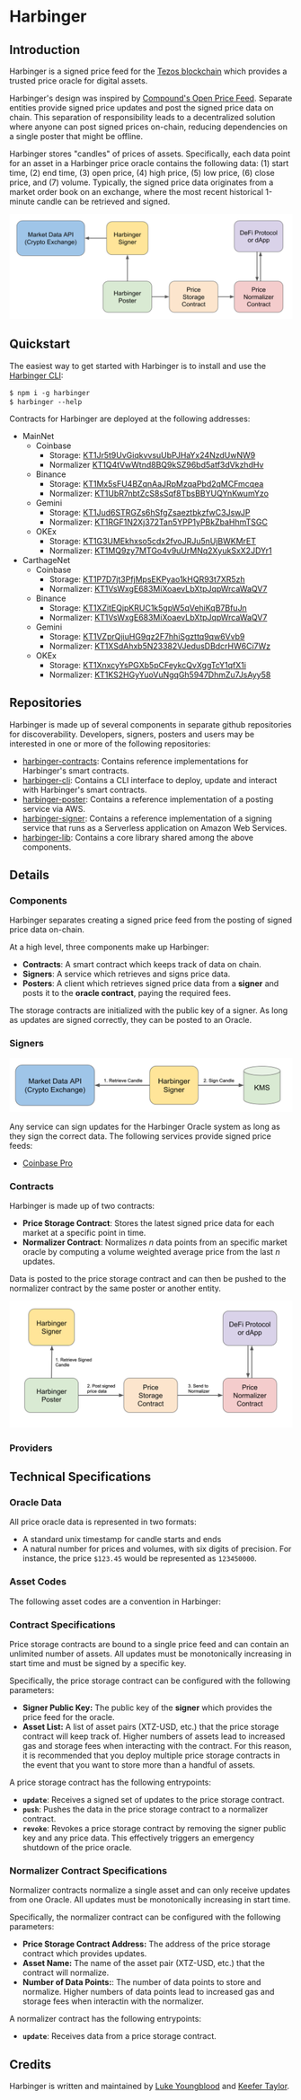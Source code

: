 # Harbinger

## Introduction

Harbinger is a signed price feed for the [Tezos blockchain](https://tezos.com/) which provides a trusted price oracle for digital assets.

Harbinger's design was inspired by [Compound's Open Price Feed](https://medium.com/compound-finance/announcing-compound-open-oracle-development-cff36f06aad3). Separate entities provide signed price updates and post the signed price data on chain. This separation of responsibility leads to a decentralized solution where anyone can post signed prices on-chain, reducing dependencies on a single poster that might be offline.

Harbinger stores "candles" of prices of assets. Specifically, each data point for an asset in a Harbinger price oracle contains the following data: (1) start time, (2) end time, (3) open price, (4) high price, (5) low price, (6) close price, and (7) volume. Typically, the signed price data originates from a market order book on an exchange, where the most recent historical 1-minute candle can be retrieved and signed.

![Harbinger Overview](images/harbinger-overview.png)

## Quickstart

The easiest way to get started with Harbinger is to install and use the [Harbinger CLI](https://github.com/tacoinfra/harbinger-cli):

```shell
$ npm i -g harbinger
$ harbinger --help
```

Contracts for Harbinger are deployed at the following addresses:

* MainNet
  * Coinbase
    * Storage: [KT1Jr5t9UvGiqkvvsuUbPJHaYx24NzdUwNW9](https://tzkt.io/KT1Jr5t9UvGiqkvvsuUbPJHaYx24NzdUwNW9/storage)
    * Normalizer [KT1Q4tVwWtnd8BQ9kSZ96bd5atf3dVkzhdHv](https://tzkt.io/KT1Q4tVwWtnd8BQ9kSZ96bd5atf3dVkzhdHv/storage)
  * Binance
    * Storage: [KT1Mx5sFU4BZqnAaJRpMzqaPbd2qMCFmcqea](https://tzkt.io/KT1Mx5sFU4BZqnAaJRpMzqaPbd2qMCFmcqea/storage)
    * Normalizer: [KT1UbR7nbtZcS8sSqf8TbsBBYUQYnKwumYzo](https://tzkt.io/KT1UbR7nbtZcS8sSqf8TbsBBYUQYnKwumYzo/storage)
  * Gemini
    * Storage: [KT1Jud6STRGZs6hSfgZsaeztbkzfwC3JswJP](https://tzkt.io/KT1Jud6STRGZs6hSfgZsaeztbkzfwC3JswJP/storage)
    * Normalizer: [KT1RGF1N2Xj372Tan5YPP1yPBkZbaHhmTSGC](https://tzkt.io/KT1RGF1N2Xj372Tan5YPP1yPBkZbaHhmTSGC/storage)
  * OKEx
    * Storage: [KT1G3UMEkhxso5cdx2fvoJRJu5nUjBWKMrET](https://tzkt.io/KT1G3UMEkhxso5cdx2fvoJRJu5nUjBWKMrET/storage)
    * Normalizer: [KT1MQ9zy7MTGo4v9uUrMNq2XyukSxX2JDYr1](https://tzkt.io/KT1MQ9zy7MTGo4v9uUrMNq2XyukSxX2JDYr1/storage)
* CarthageNet
  * Coinbase
    * Storage: [KT1P7D7jt3PfjMpsEKPyao1kHQR93t7XR5zh](https://carthage.tzkt.io/KT1P7D7jt3PfjMpsEKPyao1kHQR93t7XR5zh/storage)
    * Normalizer: [KT1VsWxgE683MiXoaevLbXtpJqpWrcaWaQV7](https://carthage.tzkt.io/KT1VsWxgE683MiXoaevLbXtpJqpWrcaWaQV7/storage)
  * Binance
    * Storage: [KT1XZitEQjpKRUC1k5gpW5qVehiKqB7BfuJn](https://carthage.tzkt.io/KT1XZitEQjpKRUC1k5gpW5qVehiKqB7BfuJn/storage)
    * Normalizer: [KT1VsWxgE683MiXoaevLbXtpJqpWrcaWaQV7](https://carthage.tzkt.io/KT1VsWxgE683MiXoaevLbXtpJqpWrcaWaQV7/storage)
  * Gemini
    * Storage: [KT1VZprQjiuHG9qz2F7hhiSgzttq9qw6Vvb9](https://carthage.tzkt.io/KT1VZprQjiuHG9qz2F7hhiSgzttq9qw6Vvb9/storage)
    * Normalizer: [KT1XSdAhxb5N23382VJedusDBdcrHW6Ci7Wz](https://carthage.tzkt.io/KT1XSdAhxb5N23382VJedusDBdcrHW6Ci7Wz/storage)
  * OKEx
    * Storage: [KT1XnxcyYsPGXb5pCFeykcQvXggTcY1qfX1i](https://carthage.tzkt.io/KT1XnxcyYsPGXb5pCFeykcQvXggTcY1qfX1i/storage)
    * Normalizer: [KT1KS2HGyYuoVuNgqGh5947DhmZu7JsAyy58](https://carthage.tzkt.io/KT1KS2HGyYuoVuNgqGh5947DhmZu7JsAyy58/storage)

## Repositories

Harbinger is made up of several components in separate github repositories for discoverability. Developers, signers, posters and users may be interested in one or more of the following repositories:

- [harbinger-contracts](https://github.com/tacoinfra/harbinger-contracts): Contains reference implementations for Harbinger's smart contracts.
- [harbinger-cli](https://github.com/tacoinfra/harbinger-cli): Contains a CLI interface to deploy, update and interact with Harbinger's smart contracts.
- [harbinger-poster](https://github.com/tacoinfra/harbinger-poster): Contains a reference implementation of a posting service via AWS.
- [harbinger-signer](https://github.com/tacoinfra/harbinger-signer): Contains a reference implementation of a signing service that runs as a Serverless application on Amazon Web Services.
- [harbinger-lib](https://github.com/tacoinfra/harbinger-lib): Contains a core library shared among the above components. 

## Details

### Components

Harbinger separates creating a signed price feed from the posting of signed price data on-chain. 

At a high level, three components make up Harbinger:
- **Contracts**: A smart contract which keeps track of data on chain.
- **Signers**: A service which retrieves and signs price data. 
- **Posters**: A client which retrieves signed price data from a **signer** and posts it to the **oracle contract**, paying the required fees.

The storage contracts are initialized with the public key of a signer. As long as updates are signed correctly, they can be posted to an Oracle. 

### Signers

![Signer Workflow](images/signer-workflow.png)

Any service can sign updates for the Harbinger Oracle system as long as they sign the correct data. The following services provide signed price feeds:
- [Coinbase Pro](https://pro.coinbase.com/)

### Contracts

Harbinger is made up of two contracts:
- **Price Storage Contract**: Stores the latest signed price data for each market at a specific point in time. 
- **Normalizer Contract**: Normalizes *n* data points from an specific market oracle by computing a volume weighted average price from the last *n* updates.

Data is posted to the price storage contract and can then be pushed to the normalizer contract by the same poster or another entity.

![Poster Workflow](images/poster-workflow.png)

### Providers

## Technical Specifications

### Oracle Data

All price oracle data is represented in two formats:
- A standard unix timestamp for candle starts and ends
- A natural number for prices and volumes, with six digits of precision. For instance, the price `$123.45` would be represented as `123450000`.

### Asset Codes

The following asset codes are a convention in Harbinger: 

### Contract Specifications

Price storage contracts are bound to a single price feed and can contain an unlimited number of assets. All updates must be monotonically increasing in start time and must be signed by a specific key.

Specifically, the price storage contract can be configured with the following parameters:
- **Signer Public Key:** The public key of the **signer** which provides the price feed for the oracle.
- **Asset List:** A list of asset pairs (XTZ-USD, etc.) that the price storage contract will keep track of. Higher numbers of assets lead to increased gas and storage fees when interacting with the contract. For this reason, it is recommended that you deploy multiple price storage contracts in the event that you want to store more than a handful of assets.

A price storage contract has the following entrypoints:
- **`update`**: Receives a signed set of updates to the price storage contract.
- **`push`**: Pushes the data in the price storage contract to a normalizer contract.
- **`revoke`**: Revokes a price storage contract by removing the signer public key and any price data. This effectively triggers an emergency shutdown of the price oracle.

### Normalizer Contract Specifications

Normalizer contracts normalize a single asset and can only receive updates from one Oracle.  All updates must be monotonically increasing in start time.

Specifically, the normalizer contract can be configured with the following parameters:
- **Price Storage Contract Address:** The address of the price storage contract which provides updates.
- **Asset Name:** The name of the asset pair (XTZ-USD, etc.) that the contract will normalize.
- **Number of Data Points:**: The number of data points to store and normalize. Higher numbers of data points lead to increased gas and storage fees when interactin with the normalizer.

A normalizer contract has the following entrypoints:
- **`update`**: Receives data from a price storage contract.

## Credits 

Harbinger is written and maintained by [Luke Youngblood](https://github.com/lyoungblood) and [Keefer Taylor](https://github.com/keefertaylor). 
